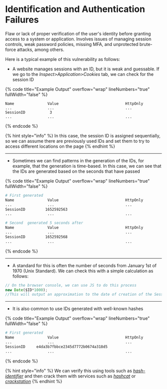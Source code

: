 # Identification and Authentication Failures

Flaw or lack of proper verification of the user's identity before granting access to a system or application. Involves issues of managing session controls, weak password policies, missing MFA, and unprotected brute-force attacks, among others.

Here is a typical example of this vulnerability as follows:

* A website manages sessions with an ID, but it is weak and guessable. If we go to the _Inspect>Application>Cookies_ tab, we can check for the session ID

{% code title="Example Output" overflow="wrap" lineNumbers="true" fullWidth="false" %}
```
Name               Value                              HttpOnly
...                ...                                ...
SessionID           3
...                ...                                ...
```
{% endcode %}

{% hint style="info" %}
In this case, the session ID is assigned sequentially, so we can assume there are previously used IDs and set them to try to access different locations on the page
{% endhint %}

***

* Sometimes we can find patterns in the generation of the IDs, for example, that the generation is time-based. In this case, we can see that the IDs are generated based on the seconds that have passed

{% code title="Example Output" overflow="wrap" lineNumbers="true" fullWidth="false" %}
```bash
# First generated
Name               Value                              HttpOnly
...                ...                                ...
SessionID         1652592563
...                ...                                ...

# Second  generated 5 seconds after
Name               Value                              HttpOnly
...                ...                                ...
SessionID         1652592568
...                ...                                ...
```
{% endcode %}

***

* A standard for this is often the number of seconds from January 1st of 1970 (Unix Standard). We can check this with a simple calculation as follows:

```javascript
// On the browser console, we can use JS to do this process
new Date($ID*1000);
//This will output an approximation to the date of creation of the Session ID
```

***

* It is also common to use IDs generated with well-known hashes

{% code title="Example Output" overflow="wrap" lineNumbers="true" fullWidth="false" %}
```bash
# First generated
Name               Value                              HttpOnly
...                ...                                ...
SessionID     e4da3b7fbbce2345d7772b0674a318d5
...                ...                                ...
```
{% endcode %}

{% hint style="info" %}
We can verify this using tools such as [_hash-identifier_](../../cryptography/tools-and-utilities.md#hash-identifier) and then crack them with services such as [_hashcat_](../../cryptography/tools-and-utilities.md#hashcat) or [_crackstation_](../../cryptography/tools-and-utilities.md#crackstation)
{% endhint %}
